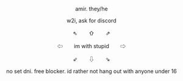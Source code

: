 <p align="center">
amir. they/he
<p align="center">
<p align="center">
w2i, ask for discord
<p align="center">
   ⇖ ㅤㅤ⇧  ㅤㅤ⇗
  <p align="center">
 ⇦ ㅤㅤim with stupid ㅤㅤ⇨
<p align="center">
   ⇙ ㅤㅤ⇩  ㅤㅤ⇘
<p align="center">
<p align="center">
no set dni. free blocker. id rather not hang out with anyone under 16
<p align="center">


<p align="center">
